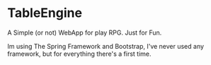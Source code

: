 # TableEngine
A Simple (or not) WebApp for play RPG. Just for Fun.

Im using The Spring Framework and Bootstrap, I've never used any framework, but for everything there's a first time.

